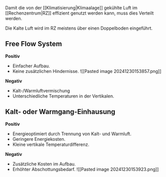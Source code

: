 Damit die von der [[Klimatisierung|Klimaalage]] gekühlte Luft im [[Rechenzentrum|RZ]] effizient genutzt werden kann, muss dies Verteilt werden.

Die Kalte Luft wird im RZ meistens über einen Doppelboden eingeführt.
## Free Flow System
**Positiv**
- Einfacher Aufbau.
- Keine zusätzlichen Hindernisse.
![[Pasted image 20241230153857.png]]

**Negativ**
- Kalt-/Warmluftvermischung
- Unterschiedliche Temperaturen in der Vertikalen.
## Kalt- oder Warmgang-Einhausung
**Positiv**
- Energieoptimiert durch Trennung von Kalt- und Warmluft.
- Geringere Energiekosten.
- Kleine vertikale Temperaturdifferenz.

**Negativ**
- Zusätzliche Kosten im Aufbau.
- Erhöhter Abschottungsbedarf.
![[Pasted image 20241230153923.png]]